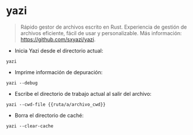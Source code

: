 # yazi

> Rápido gestor de archivos escrito en Rust.
> Experiencia de gestión de archivos eficiente, fácil de usar y personalizable.
> Más información: <https://github.com/sxyazi/yazi>.

- Inicia Yazi desde el directorio actual:

`yazi`

- Imprime información de depuración:

`yazi --debug`

- Escribe el directorio de trabajo actual al salir del archivo:

`yazi --cwd-file {{ruta/a/archivo_cwd}}`

- Borra el directorio de caché:

`yazi --clear-cache`

